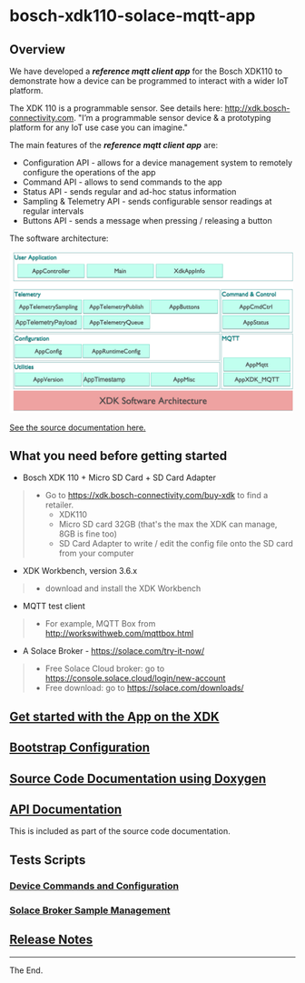 # bosch-xdk110-solace-mqtt-app

## Overview
We have developed a **_reference mqtt client app_** for the Bosch XDK110 to demonstrate how a device can be programmed to interact with a wider IoT platform.

The XDK 110 is a programmable sensor. See details here: http://xdk.bosch-connectivity.com. "I’m a programmable sensor device & a prototyping platform for any IoT use case you can imagine."

The main features of the **_reference mqtt client app_** are:
- Configuration API - allows for a device management system to remotely configure the operations of the app
- Command API - allows to send commands to the app
- Status API - sends regular and ad-hoc status information
- Sampling & Telemetry API - sends configurable sensor readings at regular intervals
- Buttons API - sends a message when pressing / releasing a button

The software architecture:
<p align="left"><img src="./doxygen/resources/solace-app-sw-architecture.png" width=500 /></p>

[See the source documentation here.](./docs/README.md)

## What you need before getting started

- Bosch XDK 110 + Micro SD Card + SD Card Adapter
> - Go to https://xdk.bosch-connectivity.com/buy-xdk to find a retailer.
  >   - XDK110
  >   - Micro SD card 32GB (that's the max the XDK can manage, 8GB is fine too)
  >   - SD Card Adapter to write / edit the config file onto the SD card from your computer
- XDK Workbench, version 3.6.x
> - download and install the XDK Workbench
- MQTT test client
> - For example, MQTT Box from http://workswithweb.com/mqttbox.html
- A Solace Broker - https://solace.com/try-it-now/
> - Free Solace Cloud broker: go to https://console.solace.cloud/login/new-account
> - Free download: go to https://solace.com/downloads/

## [Get started with the App on the XDK](./doc/GetStarted.md)

## [Bootstrap Configuration](./sdcard)

## [Source Code Documentation using Doxygen](./doxygen)

## [API Documentation](./doxygen/resources/docs_external_interfaces.md)
This is included as part of the source code documentation.

## Tests Scripts

### [Device Commands and Configuration](./test-scripts/device-cmd-config)

### [Solace Broker Sample Management](./test-scripts/solace-mgmt)


## [Release Notes](./doc/ReleaseNotes.md)

------------------------------------------------------------------------------
The End.
